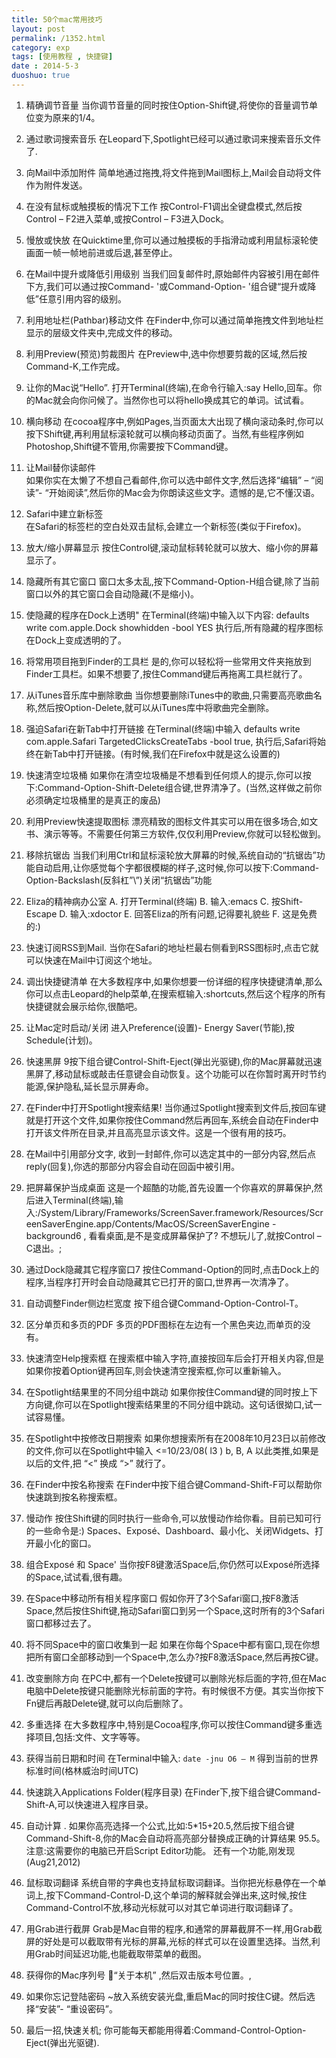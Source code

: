 ```yaml
---
title: 50个mac常用技巧
layout: post
permalink: /1352.html
category: exp
tags: [使用教程 , 快捷键]
date : 2014-5-3
duoshuo: true
---
```


1. 精确调节音量
当你调节音量的同时按住Option-Shift键,将使你的音量调节单位变为原来的1/4。
 
2. 通过歌词搜索音乐
在Leopard下,Spotlight已经可以通过歌词来搜索音乐文件了.
 
3. 向Mail中添加附件
简单地通过拖拽,将文件拖到Mail图标上,Mail会自动将文件作为附件发送。
 
4. 在没有鼠标或触摸板的情况下工作
按Control-F1调出全键盘模式,然后按Control – F2进入菜单,或按Control – F3进入Dock。
 
5. 慢放或快放
在Quicktime里,你可以通过触摸板的手指滑动或利用鼠标滚轮使画面一帧一帧地前进或后退,甚至停止。
 
6. 在Mail中提升或降低引用级别
当我们回复邮件时,原始邮件内容被引用在邮件下方,我们可以通过按Command- &#39;或Command-Option- &#39;组合键“提升或降低”任意引用内容的级别。   
 
7. 利用地址栏(Pathbar)移动文件
在Finder中,你可以通过简单拖拽文件到地址栏显示的层级文件夹中,完成文件的移动。
 
8. 利用Preview(预览)剪裁图片
在Preview中,选中你想要剪裁的区域,然后按Command-K,工作完成。
 
9. 让你的Mac说“Hello”.
打开Terminal(终端),在命令行输入:say Hello,回车。你的Mac就会向你问候了。当然你也可以将hello换成其它的单词。试试看。
 
10. 横向移动
在cocoa程序中,例如Pages,当页面太大出现了横向滚动条时,你可以按下Shift键,再利用鼠标滚轮就可以横向移动页面了。当然,有些程序例如Photoshop,Shift键不管用,你需要按下Command键。
 
11. 让Mail替你读邮件   
如果你实在太懒了不想自己看邮件,你可以选中邮件文字,然后选择“编辑” – “阅读”- “开始阅读”,然后你的Mac会为你朗读这些文字。遗憾的是,它不懂汉语。
 
12. Safari中建立新标签  
在Safari的标签栏的空白处双击鼠标,会建立一个新标签(类似于Firefox)。
 
13. 放大/缩小屏幕显示
按住Control键,滚动鼠标转轮就可以放大、缩小你的屏幕显示了。
 
14. 隐藏所有其它窗口
窗口太多太乱,按下Command-Option-H组合键,除了当前窗口以外的其它窗口会自动隐藏(不是缩小)。
 
15. 使隐藏的程序在Dock上透明&quot;
在Terminal(终端)中输入以下内容:
defaults write com.apple.Dock showhidden -bool YES
执行后,所有隐藏的程序图标在Dock上变成透明的了。
 
16. 将常用项目拖到Finder的工具栏
是的,你可以轻松将一些常用文件夹拖放到Finder工具栏。如果不想要了,按住Command键后再拖离工具栏就行了。
 
17. 从iTunes音乐库中删除歌曲
当你想要删除iTunes中的歌曲,只需要高亮歌曲名称,然后按Option-Delete,就可以从iTunes库中将歌曲完全删除。
 
18. 强迫Safari在新Tab中打开链接
在Terminal(终端)中输入
defaults write com.apple.Safari TargetedClicksCreateTabs -bool true,
执行后,Safari将始终在新Tab中打开链接。(有时候,我们在Firefox中就是这么设置的)
 
19. 快速清空垃圾桶
如果你在清空垃圾桶是不想看到任何烦人的提示,你可以按下:Command-Option-Shift-Delete组合键,世界清净了。(当然,这样做之前你必须确定垃圾桶里的是真正的废品)
 
20. 利用Preview快速提取图标
漂亮精致的图标文件其实可以用在很多场合,如文书、演示等等。不需要任何第三方软件,仅仅利用Preview,你就可以轻松做到。
 
21. 移除抗锯齿
当我们利用Ctrl和鼠标滚轮放大屏幕的时候,系统自动的“抗锯齿”功能自动启用,让你感觉每个字都很模糊的样子,这时候,你可以按下:Command-Option-Backslash(反斜杠”\”)关闭“抗锯齿”功能
 
22. Eliza的精神病办公室
A. 打开Terminal(终端)
B. 输入:emacs
C. 按Shift-Escape
D. 输入:xdoctor
E. 回答Eliza的所有问题,记得要礼貌些
F. 这是免费的:)
 
23. 快速订阅RSS到Mail.
当你在Safari的地址栏最右侧看到RSS图标时,点击它就可以快速在Mail中订阅这个地址。
 
24. 调出快捷键清单
在大多数程序中,如果你想要一份详细的程序快捷键清单,那么你可以点击Leopard的help菜单,在搜索框输入:shortcuts,然后这个程序的所有快捷键就会展示给你,很酷吧。
 
25. 让Mac定时启动/关闭
进入Preference(设置)- Energy Saver(节能),按Schedule(计划)。
 
26. 快速黑屏
9按下组合键Control-Shift-Eject(弹出光驱键),你的Mac屏幕就迅速黑屏了,移动鼠标或敲击任意键会自动恢复。这个功能可以在你暂时离开时节约能源,保护隐私,延长显示屏寿命。
 
27. 在Finder中打开Spotlight搜索结果!
当你通过Spotlight搜索到文件后,按回车键就是打开这个文件,如果你按住Command然后再回车,系统会自动在Finder中打开该文件所在目录,并且高亮显示该文件。这是一个很有用的技巧。
 
28. 在Mail中引用部分文字,
收到一封邮件,你可以选定其中的一部分内容,然后点reply(回复),你选的那部分内容会自动在回函中被引用。
 
29. 把屏幕保护当成桌面
这是一个超酷的功能,首先设置一个你喜欢的屏幕保护,然后进入Terminal(终端),输入:/System/Library/Frameworks/ScreenSaver.framework/Resources/ScreenSaverEngine.app/Contents/MacOS/ScreenSaverEngine -background6
, 看看桌面,是不是变成屏幕保护了?
不想玩儿了,就按Control – C退出。;
 
30. 通过Dock隐藏其它程序窗口7
按住Command-Option的同时,点击Dock上的程序,当程序打开时会自动隐藏其它已打开的窗口,世界再一次清净了。
 
31. 自动调整Finder侧边栏宽度
按下组合键Command-Option-Control-T。
 
32. 区分单页和多页的PDF
多页的PDF图标在左边有一个黑色夹边,而单页的没有。
 
33. 快速清空Help搜索框
在搜索框中输入字符,直接按回车后会打开相关内容,但是如果你按着Option键再回车,则会快速清空搜索框,你可以重新输入。
 
34. 在Spotlight结果里的不同分组中跳动
如果你按住Command键的同时按上下方向键,你可以在Spotlight搜索结果里的不同分组中跳动。这句话很拗口,试一试容易懂。 
 
35. 在Spotlight中按修改日期搜索
如果你想搜索所有在2008年10月23日以前修改的文件,你可以在Spotlight中输入
&lt;=10/23/08( l3 ) b, B, A
以此类推,如果是以后的文件,把 “&lt;” 换成 “&gt;” 就行了。
 
36. 在Finder中按名称搜索
在Finder中按下组合键Command-Shift-F可以帮助你快速跳到按名称搜索框。
 
37. 慢动作
按住Shift键的同时执行一些命令,可以放慢动作给你看。目前已知可行的一些命令是:)
Spaces、Exposé、Dashboard、最小化、关闭Widgets、打开最小化的窗口。
 
38. 组合Exposé 和 Space&#39;
当你按F8键激活Space后,你仍然可以Exposé所选择的Space,试试看,很有趣。  
 
39. 在Space中移动所有相关程序窗口
假如你开了3个Safari窗口,按F8激活Space,然后按住Shift键,拖动Safari窗口到另一个Space,这时所有的3个Safari窗口都移过去了。
 
40.   将不同Space中的窗口收集到一起
如果在你每个Space中都有窗口,现在你想把所有窗口全部移动到一个Space中,怎么办?按F8激活Space,然后再按C键。
 
41. 改变删除方向
在PC中,都有一个Delete按键可以删除光标后面的字符,但在Mac电脑中Delete按键只能删除光标前面的字符。有时候很不方便。其实当你按下Fn键后再敲Delete键,就可以向后删除了。
 
42. 多重选择
在大多数程序中,特别是Cocoa程序,你可以按住Command键多重选择项目,包括:文件、文字等等。
 
43. 获得当前日期和时间
在Terminal中输入: `date -jnu O6 – M` 得到当前的世界标准时间(格林威治时间UTC)
 
44. 快速跳入Applications Folder(程序目录)
在Finder下,按下组合键Command-Shift-A,可以快速进入程序目录。
 
45. 自动计算 .
如果你高亮选择一个公式,比如:5*15+20.5,然后按下组合键Command-Shift-8,你的Mac会自动将高亮部分替换成正确的计算结果 95.5。注意:这需要你的电脑已开启Script Editor功能。
还有一个功能,刚发现(Aug21,2012)
 
46. 鼠标取词翻译
系统自带的字典也支持鼠标取词翻译。当你把光标悬停在一个单词上,按下Command-Control-D,这个单词的解释就会弹出来,这时候,按住Command-Control不放,移动光标就可以对其它单词进行取词翻译了。
 
47. 用Grab进行截屏
Grab是Mac自带的程序,和通常的屏幕截屏不一样,用Grab截屏的好处是可以截取带有光标的屏幕,光标的样式可以在设置里选择。当然,利用Grab时间延迟功能,也能截取带菜单的截图。
 
48. 获得你的Mac序列号
“关于本机” ,然后双击版本号位置。,
 
49. 如果你忘记登陆密码
~放入系统安装光盘,重启Mac的同时按住C键。然后选择“安装”- “重设密码”。
 
50. 最后一招,快速关机;
你可能每天都能用得着:Command-Control-Option-Eject(弹出光驱键).

